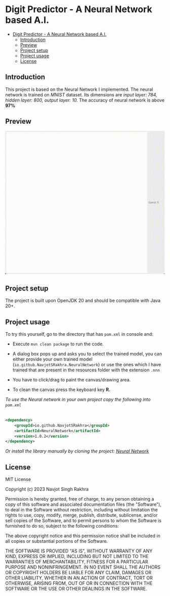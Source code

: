 # Digit Predictor - A Neural Network based A.I.

<!-- TOC -->

* [Digit Predictor - A Neural Network based A.I.](#digit-predictor---a-neural-network-based-ai)
    * [Introduction](#introduction)
    * [Preview](#preview)
    * [Project setup](#project-setup)
    * [Project usage](#project-usage)
    * [License](#license)

<!-- TOC -->

## Introduction

This project is based on the Neural Network I implemented. The
neural network is trained on *MNIST* dataset. Its dimensions are
*input layer: 784, hidden layer: 800, output layer: 10.* The
accuracy of neural network is above **97%**

## Preview

![](resources/Preview.gif)

## Project setup

The project is built upon OpenJDK 20 and should be compatible with
Java 20+.

## Project usage

To try this yourself, go to the directory that has `pom.xml` in
console and:

- Execute `mvn clean package` to run the code.
- A dialog
  box pops up and asks you to select the trained model, you can
  either provide your own trained model
  (`io.github.NavjotSRakhra.NeuralNetwork`) or use the ones which
  I have trained that are present in the resources folder with the
  extension `.nnn`

- You have to click/drag to paint the canvas/drawing area.
- To clean the canvas press the keyboard key **R.**

*To use the Neural network in your own project copy the following into `pom.xml`*

```xml

<dependency>
    <groupId>io.github.NavjotSRakhra</groupId>
    <artifactId>NeuralNetwork</artifactId>
    <version>1.0.2</version>
</dependency>
```

*Or install the library manually by cloning the
project: [Neural Network](https://github.com/NavjotSRakhra/NeuralNetwork)*

## License

MIT License

Copyright (c) 2023 Navjot Singh Rakhra

Permission is hereby granted, free of charge, to any person obtaining a copy
of this software and associated documentation files (the "Software"), to deal
in the Software without restriction, including without limitation the rights
to use, copy, modify, merge, publish, distribute, sublicense, and/or sell
copies of the Software, and to permit persons to whom the Software is
furnished to do so, subject to the following conditions:

The above copyright notice and this permission notice shall be included in all
copies or substantial portions of the Software.

THE SOFTWARE IS PROVIDED "AS IS", WITHOUT WARRANTY OF ANY KIND, EXPRESS OR
IMPLIED, INCLUDING BUT NOT LIMITED TO THE WARRANTIES OF MERCHANTABILITY,
FITNESS FOR A PARTICULAR PURPOSE AND NONINFRINGEMENT. IN NO EVENT SHALL THE
AUTHORS OR COPYRIGHT HOLDERS BE LIABLE FOR ANY CLAIM, DAMAGES OR OTHER
LIABILITY, WHETHER IN AN ACTION OF CONTRACT, TORT OR OTHERWISE, ARISING FROM,
OUT OF OR IN CONNECTION WITH THE SOFTWARE OR THE USE OR OTHER DEALINGS IN THE
SOFTWARE.
